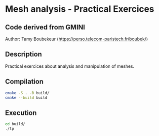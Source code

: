 # Mesh analysis - Practical Exercices
Code derived from GMINI
-----------

Author: Tamy Boubekeur (https://perso.telecom-paristech.fr/boubek/)


Description
------------
Practical exercices about analysis and manipulation of meshes.


Compilation 
------------
```bash
cmake -S . -B build/
cmake --build build
```


Execution 
------------
```bash
cd build/
./tp
```

